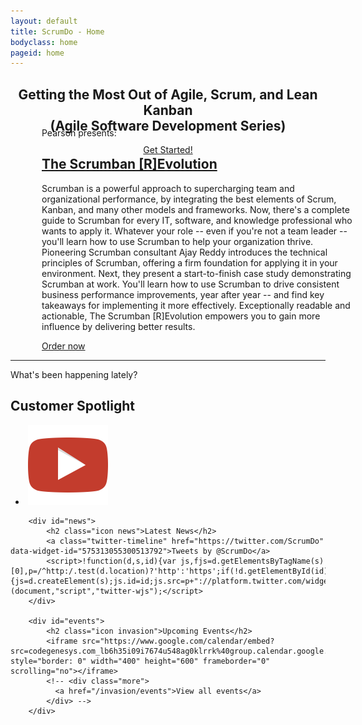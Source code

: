 ```yaml
---
layout: default
title: ScrumDo - Home
bodyclass: home
pageid: home
---
```


<header role="intro" id="intro">
	<div class="container">
	  <div class="logline">
		<h2>Getting the Most Out of Agile, Scrum, and Lean Kanban<br/>(Agile Software Development Series)</h2>
	  </div>
	  <div class="cta">
		<a target="_blank" href="http://www.amazon.com/The-Scrumban-Evolution-Software-Development/dp/013408621X" class="primary">Get Started!</a>
	  </div>
	</div>
  </header>

  <div id="slideshow">
	<div class="item active">
	  <div style="background-image: url('/images/book-cover-image.jpg'); background-size: 60%; background-position: 100% 5px" class="layout-photo">
		<div class="visual"></div>
		<div class="container">
		  <div style="width:500px;margin-top:-100px;margin-left:50px" class="headline">
			<p>Pearson presents:</p>
			<h2><a target="_blank" href="http://www.amazon.com/The-Scrumban-Evolution-Software-Development/dp/013408621X">The Scrumban [R]Evolution</a></h2>
			<p>Scrumban is a powerful approach to supercharging team and organizational performance, by integrating the best elements of Scrum, Kanban, and many other models and frameworks. Now, there's a complete guide to Scrumban for every IT, software, and knowledge professional who wants to apply it. Whatever your role -- even if you're not a team leader -- you'll learn how to use Scrumban to help your organization thrive. Pioneering Scrumban consultant Ajay Reddy introduces the technical principles of Scrumban, offering a firm foundation for applying it in your environment. Next, they present a start-to-finish case study demonstrating Scrumban at work. You'll learn how to use Scrumban to drive consistent business performance improvements, year after year -- and find key takeaways for implementing it more effectively. Exceptionally readable and actionable, The Scrumban [R]Evolution empowers you to gain more influence by delivering better results.</p>
			<p class="more"><a target="_blank" href="http://www.amazon.com/The-Scrumban-Evolution-Software-Development/dp/013408621X">Order now</a></p>
		  </div>
		</div>
	  </div>
	</div>
  </div>
  <hr class="taper">
  <div class="container">
	<p class="question">What's been happening lately?</p>
  </div>
  <div id="activity">
	<div class="container">
		<div id="spotlight">
			<h2 class="icon crown">Customer Spotlight</h2>
			<ul>
			<li class="supotlight-video">
			<img src="http://img.youtube.com/vi/KAyFcMVb0nI/0.jpg" alt="" />
			<a href="http://www.youtube.com/watch?v=KAyFcMVb0nI&width=700&height=430" rel="prettyPhoto" title=""><img class="play-button" src="/images/video-play-button.png" alt="" /></a>
			</li>
			</ul>
		</div>
		
		<div id="news">
			<h2 class="icon news">Latest News</h2>
			<a class="twitter-timeline" href="https://twitter.com/ScrumDo" data-widget-id="575313055300513792">Tweets by @ScrumDo</a>
			<script>!function(d,s,id){var js,fjs=d.getElementsByTagName(s)[0],p=/^http:/.test(d.location)?'http':'https';if(!d.getElementById(id)){js=d.createElement(s);js.id=id;js.src=p+"://platform.twitter.com/widgets.js";fjs.parentNode.insertBefore(js,fjs);}}(document,"script","twitter-wjs");</script>
		</div>
		
		<div id="events">
			<h2 class="icon invasion">Upcoming Events</h2>
			<iframe src="https://www.google.com/calendar/embed?src=codegenesys.com_lb6h35i09i7674u548ag0klrrk%40group.calendar.google.com&ctz=America/New_York" style="border: 0" width="400" height="600" frameborder="0" scrolling="no"></iframe>
			<!-- <div class="more">
              <a href="/invasion/events">View all events</a>
            </div> -->
		</div>
  </div>
  </div>